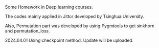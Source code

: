 Some Homework in Deep learning courses.

The codes mainly applied in Jittor developed by Tsinghua University.

Also, Permutation part was developed by using Pygmtools to get sinkhorn and permutation_loss.

2024.04.01  Using checkpoint method. Update will be uploaded.
